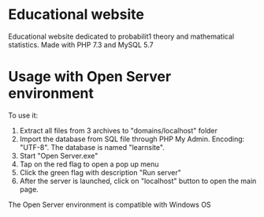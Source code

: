 # Educational website
Educational website dedicated to probabilit1 theory and mathematical statistics.
Made with PHP 7.3 and MySQL 5.7

# Usage with Open Server environment

To use it:
1. Extract all files from 3 archives to "domains/localhost" folder
2. Import the database from SQL file through PHP My Admin. Encoding: "UTF-8". The database is named "learnsite".
3. Start "Open Server.exe"
4. Tap on the red flag to open a pop up menu
5. Click the green flag with description "Run server"
6. After the server is launched, click on "localhost" button to open the main page.

The Open Server environment is compatible with Windows OS
